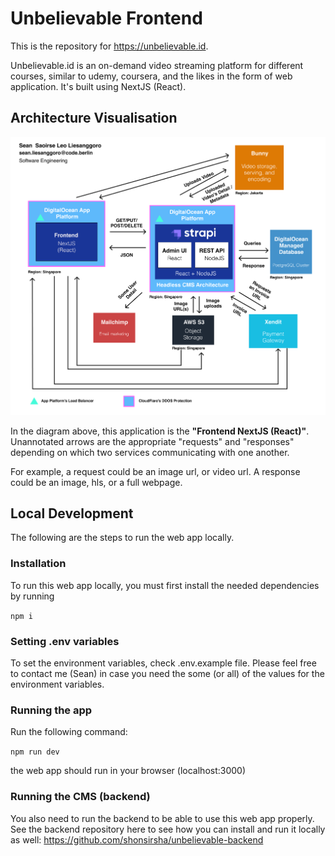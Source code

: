 # Unbelievable Frontend

This is the repository for https://unbelievable.id.

Unbelievable.id is an on-demand video streaming platform for different courses, similar to udemy, coursera, and the likes in the form of web application. It's built using NextJS (React).

## Architecture Visualisation

![](Diagram.png "Architecture Visualisation")

In the diagram above, this application is the **"Frontend NextJS (React)"**. Unannotated arrows are the appropriate "requests" and "responses" depending on which two services communicating with one another.

For example, a request could be an image url, or video url. A response could be an image, hls, or a full webpage.

## Local Development

The following are the steps to run the web app locally.

### Installation

To run this web app locally, you must first install the needed dependencies by running

`npm i`

### Setting .env variables

To set the environment variables, check .env.example file. Please feel free to contact me (Sean) in case you need the some (or all) of the values for the environment variables.

### Running the app

Run the following command:

`npm run dev`

the web app should run in your browser (localhost:3000)

### Running the CMS (backend)

You also need to run the backend to be able to use this web app properly. See the backend repository here to see how you can install and run it locally as well: https://github.com/shonsirsha/unbelievable-backend
